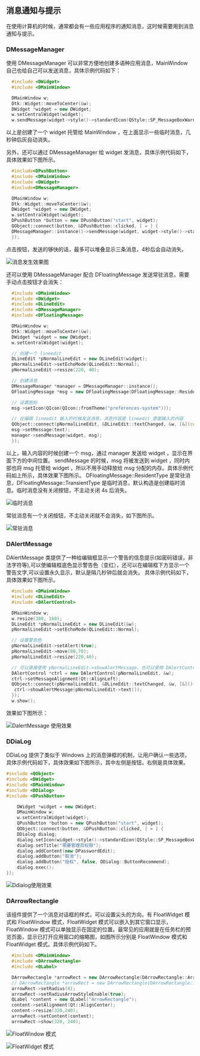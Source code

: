## 消息通知与提示

在使用计算机的时候，通常都会有一些应用程序的通知消息，这时候需要用到消息通知与提示。

### DMessageManager

使用 DMessageManager 可以非常方便地创建多语种应用消息，MainWindow 自己也给自己可以发送消息，具体示例代码如下：

```c++
  #include <DWidget>
  #include <DMainWindow>

  DMainWindow w;
  Dtk::Widget::moveToCenter(&w);
  DWidget *widget = new DWidget;
  w.setCentralWidget(widget);
  w.sendMessage(widget->style()->standardIcon(QStyle::SP_MessageBoxWarning), "临时消息");
```

以上是创建了一个 widget 托管给 MainWindow ，在上面显示一些临时消息，几秒钟后灰自动消失。

另外，还可以通过 DMessageManager 给 widget 发消息，具体示例代码如下，具体效果如下图所示。

```c++
  #include<DPushButton>
  #include <DMainWindow>
  #include <DWidget>
  #include<DMessageManager>

  DMainWindow w;
  Dtk::Widget::moveToCenter(&w);
  DWidget *widget = new DWidget;
  w.setCentralWidget(widget);
  DPushButton *button = new DPushButton("start", widget);
  QObject::connect(button, &DPushButton::clicked, [ = ] {
  DMessageManager::instance()->sendMessage(widget, widget->style()->standardIcon(QStyle::SP_MessageBoxWarning), "临时消息");
  });
```

​点击按钮，发送的够快的话，最多可以堆叠显示三条消息，4秒后会自动消失。

![消息发生效果图](img.assets/image-20231206203607348.png)

还可以使用 DMessageManager 配合 DFloatingMessage 发送常驻消息，需要手动点击按钮才会消失：

```c++
  #include <DMainWindow>
  #include <DWidget>
  #include <DLineEdit>
  #include <DMessageManager>
  #include <DFloatingMessage>

  DMainWindow w;
  Dtk::Widget::moveToCenter(&w);
  DWidget *widget = new DWidget;
  w.setCentralWidget(widget);

  // 创建一个 lineedit
  DLineEdit *pNormalLineEdit = new DLineEdit(widget);
  pNormalLineEdit->setEchoMode(QLineEdit::Normal);
  pNormalLineEdit->resize(220, 40);

  // 创建消息
  DMessageManager *manager = DMessageManager::instance();
  DFloatingMessage *msg = new DFloatingMessage(DFloatingMessage::ResidentType);

  // 设置图标
  msg->setIcon(QIcon(QIcon::fromTheme("preferences-system")));

  // 在编辑 lineedit 输入的时候发送消息，消息内容是 lineedit 里面输入的内容
  QObject::connect(pNormalLineEdit, &DLineEdit::textChanged, &w, [&](const QString &text) {
  msg->setMessage(text);
  manager->sendMessage(widget, msg);
  });
```

以上，输入内容的时候创建一个 msg，通过 manager 发送给  widget ，显示在界面下方的中间位置。
sendMessage 的时候，msg 将被发送到 widget ，同时内部也将 msg 托管给 widget ，所以不用手动释放给 msg 分配的内存。具体示例代码如上所示，具体效果下图所示。
DFloatingMessage::ResidentType 是常驻消息，DFloatingMessage::TransientType 是临时消息，默认构造是创建临时消息。临时消息没有关闭按钮，不主动关闭 4s 后消失。

![临时消息](img.assets/image-20231206204045141.png)

常驻消息有一个关闭按钮，不主动关闭就不会消失，如下图所示。

![常驻消息](img.assets/image-20231206204101964.png)

### DAlertMessage
DAlertMessage 类提供了一种给编辑框显示一个警告的信息提示(如密码错误，非法字符等),可以使编辑框底色显示警告色（变红），还可以在编辑框下方显示一个警告文字,可以设置永久显示，默认是隔几秒钟后就会消失。
具体示例代码如下，具体效果如下图所示。

```c++
  #include <DMainWindow>
  #include <DLineEdit>
  #include <DAlertControl>

  DMainWindow w;
  w.resize(380, 160);
  DLineEdit *pNormalLineEdit = new DLineEdit(&w);
  pNormalLineEdit->setEchoMode(QLineEdit::Normal);

  // 设置警告色
  pNormalLineEdit->setAlert(true);
  pNormalLineEdit->move(80,70);
  pNormalLineEdit->resize(220,40);

  // 可以直接使用 pNormalLineEdit->showAlertMessage，也可以使用 DAlertControl 控制对齐方式
  DAlertControl *ctrl = new DAlertControl(pNormalLineEdit, &w);
  ctrl->setMessageAlignment(Qt::AlignLeft);
  QObject::connect(pNormalLineEdit, &DLineEdit::textChanged, &w, [&](){
   ctrl->showAlertMessage(pNormalLineEdit->text());
  });
  w.show();
```

效果如下图所示：

![ DalertMessage 使用效果](img.assets/image-20231206204605957.png)

### DDiaLog
DDiaLog 提供了类似于 Windows 上的消息弹框的机制，让用户确认一些选项，具体示例代码如下，具体效果如下图所示，其中左侧是按钮，右侧是具体效果。

```c++
#include <QObject>
#include <DWidget>
#include <DMainWindow>
#include <DDialog>
#include <DPushButton>

	DWidget *widget = new DWidget;
 	DMainWindow w;
	w.setCentralWidget(widget);
	QPushButton *button = new QPushButton("start", widget);
	QObject::connect(button, &DPushButton::clicked, [ = ] {
  	DDialog dialog;
  	dialog.setIcon(widget->style()->standardIcon(QStyle::SP_MessageBoxWarning));
  	dialog.setTitle("需要管理员权限");
  	dialog.addContent(new DPasswordEdit);
  	dialog.addButton("取消");
  	dialog.addButton("授权", false, DDialog::ButtonRecommend);
  	dialog.exec();
});
```

![Ddialog使用效果](img.assets/image-20231206205001937.png)

### DArrowRectangle

该组件提供了一个消息对话框的样式，可以设置尖头的方向，有 FloatWidget 模式和 FloatWindow 模式，FloatWidget 模式可以嵌入到其它窗口显示，FloatWindow 模式可以单独显示在固定的位置。最常见的应用就是在任务栏的预览页面，显示已打开应用窗口的缩略图，如图所示分别是 FloatWindow 模式和 FloatWidget 模式。具体示例代码如下。

```c++
  #include <DMainWindow>
  #include <DArrowRectangle>
  #include <QLabel>

  DArrowRectangle *arrowRect = new DArrowRectangle(DArrowRectangle::ArrowBottom, DArrowRectangle::FloatWindow);
  // DArrowRectangle *arrowRect = new DArrowRectangle(DArrowRectangle::ArrowBottom, DArrowRectangle::FloatWidget);
  arrowRect->setRadius(8);
  arrowRect->setRadiusArrowStyleEnable(true);
  QLabel *content = new QLabel("ArrowRectangle");
  content->setAlignment(Qt::AlignCenter);
  content->resize(320,240);
  arrowRect->setContent(content);
  arrowRect->show(320, 240);
```
![ FloatWindow 模式](img.assets/image-20231206205255728.png)

![ FloatWidget 模式](img.assets/image-20231206205324106.png)
